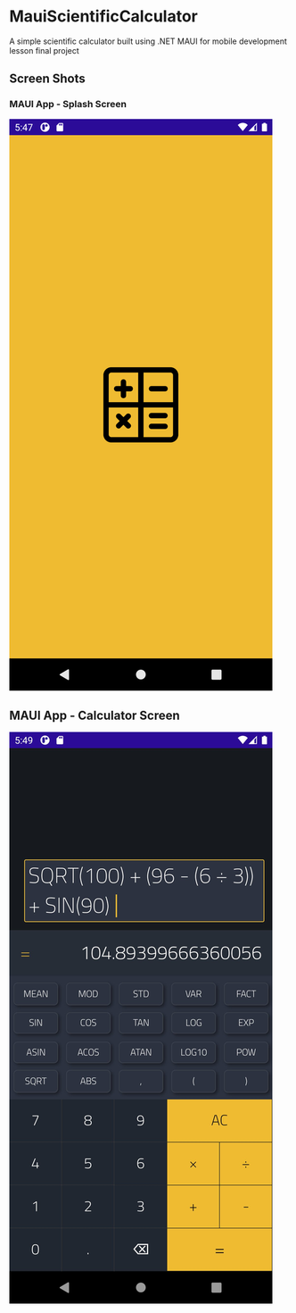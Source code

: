 # MauiScientificCalculator
A simple scientific calculator built using .NET MAUI for mobile development lesson final project



## Screen Shots

### MAUI App - Splash Screen
![MAUI App - Splash Screen](SplashScreen.png)

## MAUI App - Calculator Screen
![MAUI App - Calculator Screen](CalcScreen.png)
